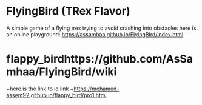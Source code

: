 # FlyingBird (TRex Flavor)
A simple game of a flying trex trying to avoid crashing into obstacles 
here is an online playground:
https://assamhaa.github.io/FlyingBird/index.html

# flappy_birdhttps://github.com/AsSamhaa/FlyingBird/wiki
 +here is the link to io link
 +https://mohamed-assem92.github.io/flappy_bird/pro1.html